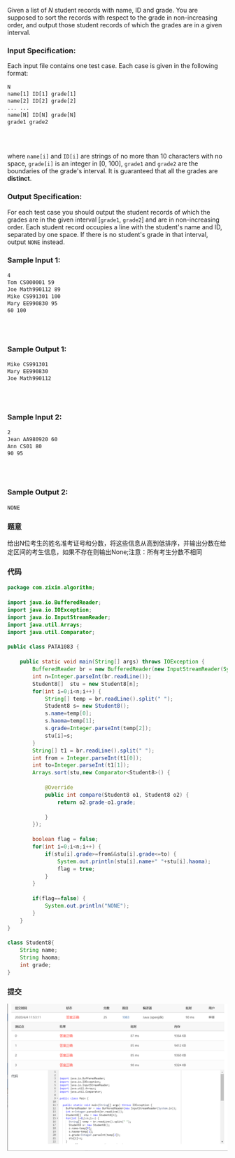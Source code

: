 Given a list of *N* student records with name, ID and grade. You are supposed to sort the records with respect to the grade in non-increasing order, and output those student records of which the grades are in a given interval.

### Input Specification:

Each input file contains one test case. Each case is given in the following format:

```
N
name[1] ID[1] grade[1]
name[2] ID[2] grade[2]
... ...
name[N] ID[N] grade[N]
grade1 grade2

      
    
```

where `name[i]` and `ID[i]` are strings of no more than 10 characters with no space, `grade[i]` is an integer in [0, 100], `grade1` and `grade2` are the boundaries of the grade's interval. It is guaranteed that all the grades are **distinct**.

### Output Specification:

For each test case you should output the student records of which the grades are in the given interval [`grade1`, `grade2`] and are in non-increasing order. Each student record occupies a line with the student's name and ID, separated by one space. If there is no student's grade in that interval, output `NONE` instead.

### Sample Input 1:

```in
4
Tom CS000001 59
Joe Math990112 89
Mike CS991301 100
Mary EE990830 95
60 100

      
    
```

### Sample Output 1:

```out
Mike CS991301
Mary EE990830
Joe Math990112

      
    
```

### Sample Input 2:

```in
2
Jean AA980920 60
Ann CS01 80
90 95

      
    
```

### Sample Output 2:

```out
NONE
```

### 题意

给出N位考生的姓名准考证号和分数，将这些信息从高到低排序，并输出分数在给定区间的考生信息，如果不存在则输出None;注意：所有考生分数不相同

### 代码

```java
package com.zixin.algorithm;

import java.io.BufferedReader;
import java.io.IOException;
import java.io.InputStreamReader;
import java.util.Arrays;
import java.util.Comparator;

public class PATA1083 {

	public static void main(String[] args) throws IOException {
		BufferedReader br = new BufferedReader(new InputStreamReader(System.in));
		int n=Integer.parseInt(br.readLine());
		Student8[]  stu = new Student8[n];
		for(int i=0;i<n;i++) {
			String[] temp = br.readLine().split(" ");
			Student8 s= new Student8();
			s.name=temp[0];
			s.haoma=temp[1];
			s.grade=Integer.parseInt(temp[2]);
			stu[i]=s;
		}
		String[] t1 = br.readLine().split(" ");
		int from = Integer.parseInt(t1[0]);
		int to=Integer.parseInt(t1[1]);
		Arrays.sort(stu,new Comparator<Student8>() {

			@Override
			public int compare(Student8 o1, Student8 o2) {
				return o2.grade-o1.grade;

			}
		});
		
		boolean flag = false;
		for(int i=0;i<n;i++) {
			if(stu[i].grade>=from&&stu[i].grade<=to) {
				System.out.println(stu[i].name+" "+stu[i].haoma);
				flag = true;
			}
		}
		
		if(flag==false) {
			System.out.println("NONE");
		}
	}
}

class Student8{
	String name;
	String haoma;
	int grade;
}


```

### 提交

![PATA1083提交](image\PATA1083提交.png)
